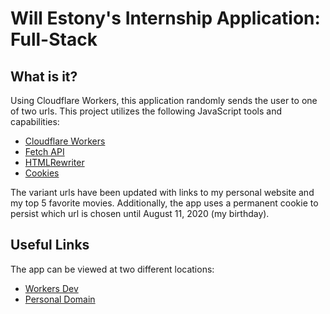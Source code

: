 # Will Estony's Internship Application: Full-Stack

## What is it?

Using Cloudflare Workers, this application randomly sends the user to one of two urls. 
This project utilizes the following JavaScript tools and capabilities:


- [Cloudflare Workers](https://developers.cloudflare.com/workers/quickstart/)
- [Fetch API](https://developer.mozilla.org/en-US/docs/Web/API/Fetch_API)
- [HTMLRewriter](https://developers.cloudflare.com/workers/reference/apis/html-rewriter/)
- [Cookies](https://developer.mozilla.org/en-US/docs/Web/HTTP/Cookies)

The variant urls have been updated with links to my personal website and my top 5 favorite movies.
Additionally, the app uses a permanent cookie to persist which url is chosen until August 11, 2020 
(my birthday). 

## Useful Links

The app can be viewed at two different locations:

- [Workers Dev](https://fullstack_challenge_estony-staging.williamestony.workers.dev)
- [Personal Domain](https://fullstack.browdiegram.us)